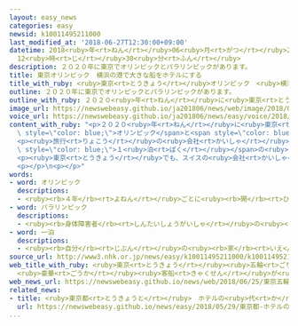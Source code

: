 ```yaml
---
layout: easy_news
categories: easy
newsid: k10011495211000
last_modified_at: '2018-06-27T12:30:00+09:00'
datetime: 2018<ruby>年<rt>ねん</rt></ruby>06<ruby>月<rt>がつ</rt></ruby>27<ruby>日<rt>にち</rt></ruby>
  12<ruby>時<rt>じ</rt></ruby>30<ruby>分<rt>ふん</rt></ruby>
description: ２０２０年に東京でオリンピックとパラリンピックがあります。
title: 東京オリンピック　横浜の港で大きな船をホテルにする
title_with_ruby: <ruby>東京<rt>とうきょう</rt></ruby>オリンピック　<ruby>横浜<rt>よこはま</rt></ruby>の<ruby>港<rt>みなと</rt></ruby>で<ruby>大<rt>おお</rt></ruby>きな<ruby>船<rt>ふね</rt></ruby>をホテルにする
outline: ２０２０年に東京でオリンピックとパラリンピックがあります。
outline_with_ruby: ２０２０<ruby>年<rt>ねん</rt></ruby>に<ruby>東京<rt>とうきょう</rt></ruby>でオリンピックとパラリンピックがあります。
image_url: https://newswebeasy.github.io/ja201806/news/web/image/2018/06/25/K10011495211_1806251806_1806251808_01_02.jpg
voice_url: https://newswebeasy.github.io/ja201806/news/easy/voice/2018/06/27/k10011495211000.mp4
content_with_ruby: "<p>２０２０<ruby>年<rt>ねん</rt></ruby>に<ruby>東京<rt>とうきょう</rt></ruby>で<span\
  \ style=\"color: blue;\">オリンピック</span>と<span style=\"color: blue;\">パラリンピック</span>があります。<ruby>大勢<rt>おおぜい</rt></ruby>の<ruby>人<rt>ひと</rt></ruby>が<ruby>来<rt>き</rt></ruby>て、<ruby>東京<rt>とうきょう</rt></ruby>やその<ruby>周<rt>まわ</rt></ruby>りではホテルや<ruby>旅館<rt>りょかん</rt></ruby>が<ruby>足<rt>た</rt></ruby>りなくなる<ruby>心配<rt>しんぱい</rt></ruby>があります。</p>\n\
  <p><ruby>旅行<rt>りょこう</rt></ruby>の<ruby>会社<rt>かいしゃ</rt></ruby>のＪＴＢは、<ruby>横浜<rt>よこはま</rt></ruby>の<ruby>港<rt>みなと</rt></ruby>に<ruby>大<rt>おお</rt></ruby>きな<ruby>船<rt>ふね</rt></ruby>をとめて、ホテルの<ruby>代<rt>か</rt></ruby>わりに<ruby>使<rt>つか</rt></ruby>うことにしました。<ruby>使<rt>つか</rt></ruby>うのはアメリカの<ruby>会社<rt>かいしゃ</rt></ruby>の<ruby>船<rt>ふね</rt></ruby>で、<ruby>泊<rt>と</rt></ruby>まることができる<ruby>部屋<rt>へや</rt></ruby>が１０００<ruby>以上<rt>いじょう</rt></ruby>あります。プールも３つあります。<span\
  \ style=\"color: blue;\">１<ruby>泊<rt>ぱく</rt></ruby></span>の<ruby>値段<rt>ねだん</rt></ruby>は<ruby>１人<rt>ひとり</rt></ruby>３<ruby>万<rt>まん</rt></ruby><ruby>円<rt>えん</rt></ruby>から３０<ruby>万<rt>まん</rt></ruby><ruby>円<rt>えん</rt></ruby>ぐらいの<ruby>予定<rt>よてい</rt></ruby>です。</p>\n\
  <p><ruby>東京<rt>とうきょう</rt></ruby>でも、スイスの<ruby>会社<rt>かいしゃ</rt></ruby>の<ruby>船<rt>ふね</rt></ruby>をホテルの<ruby>代<rt>か</rt></ruby>わりに<ruby>使<rt>つか</rt></ruby>う<ruby>計画<rt>けいかく</rt></ruby>が<ruby>進<rt>すす</rt></ruby>んでいます。</p>\n\
  <p></p>\n<p></p>"
words:
- word: オリンピック
  descriptions:
  - <ruby><rb>４年</rb><rt>よねん</rt></ruby>ごとに<ruby><rb>開</rb><rt>ひら</rt></ruby>かれ、<ruby><rb>世界</rb><rt>せかい</rt></ruby>じゅうの<ruby><rb>国々</rb><rt>くにぐに</rt></ruby>から<ruby><rb>選手</rb><rt>せんしゅ</rt></ruby>が<ruby><rb>参加</rb><rt>さんか</rt></ruby>する<ruby><rb>競技大会</rb><rt>きょうぎたいかい</rt></ruby>。<ruby><rb>古代</rb><rt>こだい</rt></ruby>ギリシャのオリンピアで<ruby><rb>開</rb><rt>ひら</rt></ruby>かれた<ruby><rb>古代</rb><rt>こだい</rt></ruby>オリンピックにならって、フランスのクーベルタンの<ruby><rb>力</rb><rt>ちから</rt></ruby>で、１８９６<ruby><rb>年</rb><rt>ねん</rt></ruby>にギリシャのアテネで<ruby><rb>開</rb><rt>ひら</rt></ruby>かれたのが、<ruby><rb>近代</rb><rt>きんだい</rt></ruby>オリンピックの<ruby><rb>始</rb><rt>はじ</rt></ruby>まり。<ruby><rb>五輪</rb><rt>ごりん</rt></ruby>。
- word: パラリンピック
  descriptions:
  - <ruby><rb>身体障害者</rb><rt>しんたいしょうがいしゃ</rt></ruby>の<ruby><rb>国際</rb><rt>こくさい</rt></ruby>スポーツ<ruby><rb>大会</rb><rt>たいかい</rt></ruby>。<ruby><rb>四年</rb><rt>よねん</rt></ruby>に<ruby><rb>一度</rb><rt>いちど</rt></ruby>、オリンピック<ruby><rb>開催地</rb><rt>かいさいち</rt></ruby>で<ruby><rb>行</rb><rt>おこな</rt></ruby>われる。
- word: 一泊
  descriptions:
  - <ruby><rb>自分</rb><rt>じぶん</rt></ruby>の<ruby><rb>家</rb><rt>いえ</rt></ruby>でない<ruby><rb>所</rb><rt>ところ</rt></ruby>に、ひと<ruby><rb>晩</rb><rt>ばん</rt></ruby><ruby><rb>泊</rb><rt>と</rt></ruby>まること。
source_url: http://www3.nhk.or.jp/news/easy/k10011495211000/k10011495211000.html
web_title_with_ruby: <ruby>東京<rt>とうきょう</rt></ruby><ruby>五輪<rt>ごりん</rt></ruby>の<ruby>期間中<rt>きかんちゅう</rt></ruby>
  <ruby>豪華<rt>ごうか</rt></ruby><ruby>客船<rt>きゃくせん</rt></ruby>が<ruby>横浜港<rt>よこはまこう</rt></ruby>に<ruby>停泊<rt>ていはく</rt></ruby>し<ruby>ホテル<rt>ほてる</rt></ruby>に
web_news_url: https://newswebeasy.github.io/news/web/2018/06/25/東京五輪の期間中-豪華客船が横浜港に停泊しホテルに
related_news:
- title: <ruby>東京都<rt>とうきょうと</rt></ruby>　ホテルの<ruby>代<rt>か</rt></ruby>わりに<ruby>使<rt>つか</rt></ruby>う<ruby>船<rt>ふね</rt></ruby>　スイスの<ruby>会社<rt>かいしゃ</rt></ruby>と<ruby>相談<rt>そうだん</rt></ruby>
  url: https://newswebeasy.github.io/news/easy/2018/05/29/東京都-ホテルの代わりに使う船-スイスの会社と相談
...
```

